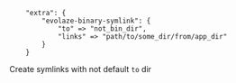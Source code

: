 ```
    "extra": {
        "evolaze-binary-symlink": {
            "to" => "not_bin_dir",
            "links" => "path/to/some_dir/from/app_dir"
        }
    }

```

Create symlinks with not default `to` dir

